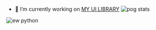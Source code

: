 - 🔭 I’m currently working on [MY UI LIBRARY](https://github.com/PePeTheReno/PEPE-S-UI-LIB)
![pog stats](https://github-readme-stats.vercel.app/api?username=PePeTheReno&show_icons=true&count_private=true&theme=tokyonight&custom_title=PePeTheReno)

![ew python](https://github-readme-stats.vercel.app/api/top-langs/?username=PePeTheReno&layout=compact&theme=tokyonight&count_private=true&show_icons=true)
